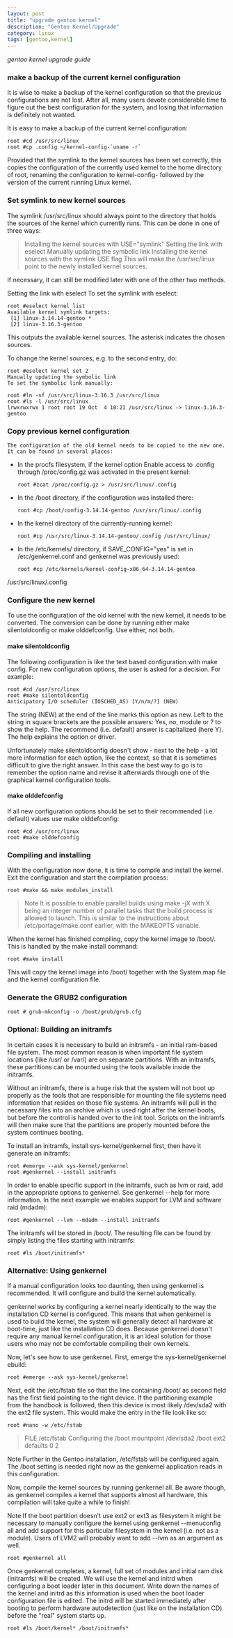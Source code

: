 ```yaml
---
layout: post
title: "upgrade gentoo kernel"
description: "Gentoo Kernel/Upgrade"
category: linux 
tags: [gentoo,kernel]
---
```


*gentoo kernel upgrade guide*

### make a backup of the current kernel configuration

It is wise to make a backup of the kernel configuration so that the previous
configurations are not lost. After all, many users devote considerable time to
figure out the best configuration for the system, and losing that information
is definitely not wanted.

It is easy to make a backup of the current kernel configuration:

    root #cd /usr/src/linux
    root #cp .config ~/kernel-config-`uname -r`

Provided that the symlink to the kernel sources has been set correctly, this
copies the configuration of the currently used kernel to the home directory of
root, renaming the configuration to kernel-config- followed by the version of
the current running Linux kernel.

### Set symlink to new kernel sources

The symlink /usr/src/linux should always point to the directory that holds the
sources of the kernel which currently runs. This can be done in one of three
ways:

>Installing the kernel sources with USE="symlink"
Setting the link with eselect
Manually updating the symbolic link
Installing the kernel sources with the symlink USE flag
This will make the /usr/src/linux point to the newly installed kernel sources.

If necessary, it can still be modified later with one of the other two methods.

Setting the link with eselect
To set the symlink with eselect:

    root #eselect kernel list
    Available kernel symlink targets:
     [1] linux-3.14.14-gentoo *
     [2] linux-3.16.3-gentoo

  This outputs the available kernel sources. The asterisk indicates the chosen
  sources.

  To change the kernel sources, e.g. to the second entry, do:

    root #eselect kernel set 2
    Manually updating the symbolic link
    To set the symbolic link manually:

    root #ln -sf /usr/src/linux-3.16.3 /usr/src/linux
    root #ls -l /usr/src/linux
    lrwxrwxrwx 1 root root 19 Oct  4 10:21 /usr/src/linux -> linux-3.16.3-gentoo
    
### Copy previous kernel configuration
    The configuration of the old kernel needs to be copied to the new one. It can be found in several places:

  * In the procfs filesystem, if the kernel option Enable access to .config
  through /proc/config.gz was activated in the present kernel:


        root #zcat /proc/config.gz > /usr/src/linux/.config


  * In the /boot directory, if the configuration was installed there:


        root #cp /boot/config-3.14.14-gentoo /usr/src/linux/.config

  * In the kernel directory of the currently-running kernel:


        root #cp /usr/src/linux-3.14.14-gentoo/.config /usr/src/linux/

  * In the /etc/kernels/ directory, if SAVE_CONFIG="yes" is set in
  /etc/genkernel.conf and genkernel was previously used:
    

        root #cp /etc/kernels/kernel-config-x86_64-3.14.14-gentoo
  /usr/src/linux/.config
    
### Configure the new kernel
  To use the configuration of the old kernel with the new kernel, it needs to
  be converted. The conversion can be done by running either make
  silentoldconfig or make olddefconfig. Use either, not both.

####  make silentoldconfig
  The following configuration is like the text based configuration with make
  config. For new configuration options, the user is asked for a decision. For
  example:

    root #cd /usr/src/linux
    root #make silentoldconfig
    Anticipatory I/O scheduler (IOSCHED_AS) [Y/n/m/?] (NEW)

  The string (NEW) at the end of the line marks this option as new. Left to the
  string in square brackets are the possible answers: Yes, no, module or ? to
  show the help. The recommend (i.e. default) answer is capitalized (here Y).
  The help explains the option or driver.

  Unfortunately make silentoldconfig doesn't show - next to the help - a lot
  more information for each option, like the context, so that it is sometimes
  difficult to give the right answer. In this case the best way to go is to
  remember the option name and revise it afterwards through one of the
  graphical kernel configuration tools.

#### make olddefconfig
  If all new configuration options should be set to their recommended (i.e.
  default) values use make olddefconfig:

    root #cd /usr/src/linux
    root #make olddefconfig

### Compiling and installing
With the configuration now done, it is time to compile and install the kernel.
Exit the configuration and start the compilation process:

    root #make && make modules_install

 >Note
 >It is possible to enable parallel builds using make -jX with X being an
 integer number of parallel tasks that the build process is allowed to launch.
 This is similar to the instructions about /etc/portage/make.conf earlier, with
 the MAKEOPTS variable.

 When the kernel has finished compiling, copy the kernel image to /boot/. This
 is handled by the make install command:

    root #make install

 This will copy the kernel image into /boot/ together with the System.map file
 and the kernel configuration file.

### Generate the GRUB2 configuration

    root # grub-mkconfig -o /boot/grub/grub.cfg

### Optional: Building an initramfs

In certain cases it is necessary to build an initramfs - an initial ram-based
file system. The most common reason is when important file system locations
(like /usr/ or /var/) are on separate partitions. With an initramfs, these
partitions can be mounted using the tools available inside the initramfs.

Without an initramfs, there is a huge risk that the system will not boot up
properly as the tools that are responsible for mounting the file systems need
information that resides on those file systems. An initramfs will pull in the
necessary files into an archive which is used right after the kernel boots, but
before the control is handed over to the init tool. Scripts on the initramfs
will then make sure that the partitions are properly mounted before the system
continues booting.

To install an initramfs, install sys-kernel/genkernel first, then have it
generate an initramfs:

    root #emerge --ask sys-kernel/genkernel
    root #genkernel --install initramfs

In order to enable specific support in the initramfs, such as lvm or raid, add
in the appropriate options to genkernel. See genkernel --help for more
information. In the next example we enables support for LVM and software raid
(mdadm):

    root #genkernel --lvm --mdadm --install initramfs

The initramfs will be stored in /boot/. The resulting file can be found by
simply listing the files starting with initramfs:

    root #ls /boot/initramfs*

### Alternative: Using genkernel

If a manual configuration looks too daunting, then using genkernel is
recommended. It will configure and build the kernel automatically.

genkernel works by configuring a kernel nearly identically to the way the
installation CD kernel is configured. This means that when genkernel is used to
build the kernel, the system will generally detect all hardware at boot-time,
just like the installation CD does. Because genkernel doesn't require any
manual kernel configuration, it is an ideal solution for those users who may
not be comfortable compiling their own kernels.

Now, let's see how to use genkernel. First, emerge the sys-kernel/genkernel
ebuild:

    root #emerge --ask sys-kernel/genkernel

Next, edit the /etc/fstab file so that the line containing /boot/ as second
field has the first field pointing to the right device. If the partitioning
example from the handbook is followed, then this device is most likely
/dev/sda2 with the ext2 file system. This would make the entry in the file look
like so:

    root #nano -w /etc/fstab

>FILE /etc/fstab Configuring the /boot mountpoint
>/dev/sda2   /boot   ext2    defaults    0 2

Note
Further in the Gentoo installation, /etc/fstab will be configured again. The
/boot setting is needed right now as the genkernel application reads in this
configuration.

Now, compile the kernel sources by running genkernel all. Be aware though, as
genkernel compiles a kernel that supports almost all hardware, this compilation
will take quite a while to finish!

Note
If the boot partition doesn't use ext2 or ext3 as filesystem it might be
necessary to manually configure the kernel using genkernel --menuconfig all and
add support for this particular filesystem in the kernel (i.e. not as a
module). Users of LVM2 will probably want to add --lvm as an argument as well.

    root #genkernel all

Once genkernel completes, a kernel, full set of modules and initial ram disk
(initramfs) will be created. We will use the kernel and initrd when configuring
a boot loader later in this document. Write down the names of the kernel and
initrd as this information is used when the boot loader configuration file is
edited. The initrd will be started immediately after booting to perform
hardware autodetection (just like on the installation CD) before the "real"
system starts up.

    root #ls /boot/kernel* /boot/initramfs*
